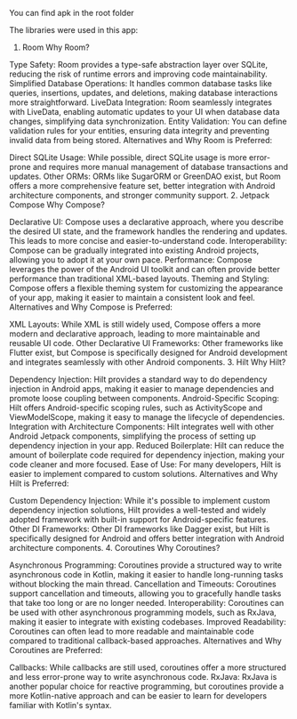 You can find apk in the root folder

The libraries were used in this app:

1. Room
   Why Room?

Type Safety: Room provides a type-safe abstraction layer over SQLite, reducing the risk of runtime errors and improving code maintainability.
Simplified Database Operations: It handles common database tasks like queries, insertions, updates, and deletions, making database interactions more straightforward.
LiveData Integration: Room seamlessly integrates with LiveData, enabling automatic updates to your UI when database data changes, simplifying data synchronization.
Entity Validation: You can define validation rules for your entities, ensuring data integrity and preventing invalid data from being stored.
Alternatives and Why Room is Preferred:

Direct SQLite Usage: While possible, direct SQLite usage is more error-prone and requires more manual management of database transactions and updates.
Other ORMs: ORMs like SugarORM or GreenDAO exist, but Room offers a more comprehensive feature set, better integration with Android architecture components, and stronger community support.
2. Jetpack Compose
   Why Compose?

Declarative UI: Compose uses a declarative approach, where you describe the desired UI state, and the framework handles the rendering and updates. This leads to more concise and easier-to-understand code.
Interoperability: Compose can be gradually integrated into existing Android projects, allowing you to adopt it at your own pace.
Performance: Compose leverages the power of the Android UI toolkit and can often provide better performance than traditional XML-based layouts.
Theming and Styling: Compose offers a flexible theming system for customizing the appearance of your app, making it easier to maintain a consistent look and feel.
Alternatives and Why Compose is Preferred:

XML Layouts: While XML is still widely used, Compose offers a more modern and declarative approach, leading to more maintainable and reusable UI code.
Other Declarative UI Frameworks: Other frameworks like Flutter exist, but Compose is specifically designed for Android development and integrates seamlessly with other Android components.
3. Hilt
   Why Hilt?

Dependency Injection: Hilt provides a standard way to do dependency injection in Android apps, making it easier to manage dependencies and promote loose coupling between components.
Android-Specific Scoping: Hilt offers Android-specific scoping rules, such as ActivityScope and ViewModelScope, making it easy to manage the lifecycle of dependencies.
Integration with Architecture Components: Hilt integrates well with other Android Jetpack components, simplifying the process of setting up dependency injection in your app.
Reduced Boilerplate: Hilt can reduce the amount of boilerplate code required for dependency injection, making your code cleaner and more focused.
Ease of Use: For many developers, Hilt is easier to implement compared to custom solutions.
Alternatives and Why Hilt is Preferred:

Custom Dependency Injection: While it's possible to implement custom dependency injection solutions, Hilt provides a well-tested and widely adopted framework with built-in support for Android-specific features.
Other DI Frameworks: Other DI frameworks like Dagger exist, but Hilt is specifically designed for Android and offers better integration with Android architecture components.
4. Coroutines
   Why Coroutines?

Asynchronous Programming: Coroutines provide a structured way to write asynchronous code in Kotlin, making it easier to handle long-running tasks without blocking the main thread.
Cancellation and Timeouts: Coroutines support cancellation and timeouts, allowing you to gracefully handle tasks that take too long or are no longer needed.
Interoperability: Coroutines can be used with other asynchronous programming models, such as RxJava, making it easier to integrate with existing codebases.
Improved Readability: Coroutines can often lead to more readable and maintainable code compared to traditional callback-based approaches.
Alternatives and Why Coroutines are Preferred:

Callbacks: While callbacks are still used, coroutines offer a more structured and less error-prone way to write asynchronous code.
RxJava: RxJava is another popular choice for reactive programming, but coroutines provide a more Kotlin-native approach and can be easier to learn for developers familiar with Kotlin's syntax.

